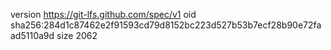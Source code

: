 version https://git-lfs.github.com/spec/v1
oid sha256:284d1c87462e2f91593cd79d8152bc223d527b53b7ecf28b90e72faad5110a9d
size 2062
